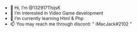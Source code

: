 - 👋 Hi, I’m @132917ThijsK
- 👀 I’m interested in Video Game development
- 🌱 I’m currently learning Html & Php
- 📫 You may reach me through discord: " iMacJack#2102 "
